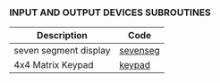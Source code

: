 ### INPUT AND OUTPUT DEVICES SUBROUTINES 




Description                 |   Code 
----------------------------|------------------
seven segment display       |   [sevenseg](https://github.com/syeedameen/mcs-51-subroutines/blob/master/src/io/7seg.asm)
4x4 Matrix Keypad           |   [keypad](https://github.com/syeedameen/mcs-51-subroutines/blob/master/src/io/keypad.asm)
